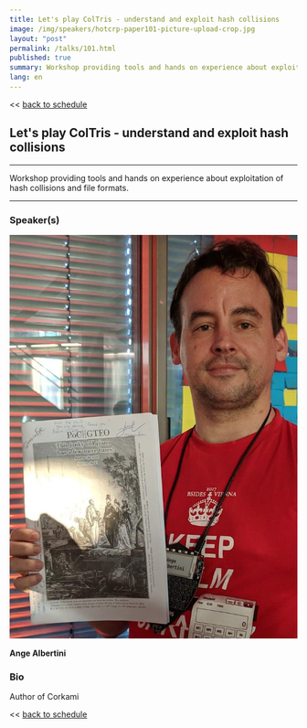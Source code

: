 ```yaml
---
title: Let's play ColTris - understand and exploit hash collisions
image: /img/speakers/hotcrp-paper101-picture-upload-crop.jpg
layout: "post"
permalink: /talks/101.html
published: true
summary: Workshop providing tools and hands on experience about exploitation of hash collisions and file f…
lang: en
---
```

<< [back to schedule](/schedule/)

## Let's play ColTris - understand and exploit hash collisions
---


Workshop providing tools and hands on experience about exploitation of hash collisions and file formats.

---
### Speaker(s)
![speaker](/img/speakers/hotcrp-paper101-picture-upload.jpg)

**Ange Albertini**

### Bio
Author of Corkami

<< [back to schedule](/schedule/)